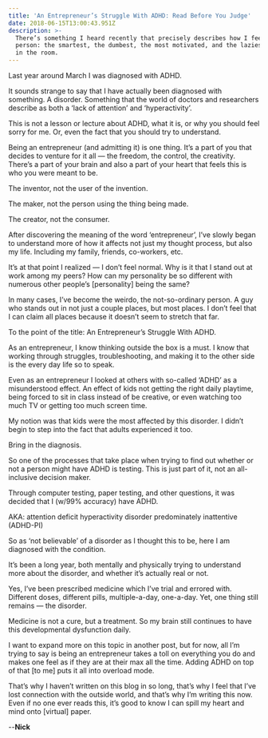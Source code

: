```yaml
---
title: 'An Entrepreneur’s Struggle With ADHD: Read Before You Judge'
date: 2018-06-15T13:00:43.951Z
description: >-
  There’s something I heard recently that precisely describes how I feel as a
  person: the smartest, the dumbest, the most motivated, and the laziest person
  in the room.
---
```

Last year around March I was diagnosed with ADHD.

It sounds strange to say that I have actually been diagnosed with something. A disorder. Something that the world of doctors and researchers describe as both a ‘lack of attention’ and ‘hyperactivity’.

This is not a lesson or lecture about ADHD, what it is, or why you should feel sorry for me. Or, even the fact that you should try to understand.

Being an entrepreneur (and admitting it) is one thing. It’s a part of you that decides to venture for it all — the freedom, the control, the creativity. There’s a part of your brain and also a part of your heart that feels this is who you were meant to be.

The inventor, not the user of the invention.

The maker, not the person using the thing being made.

The creator, not the consumer.

After discovering the meaning of the word ‘entrepreneur’, I’ve slowly began to understand more of how it affects not just my thought process, but also my life. Including my family, friends, co-workers, etc.

It’s at that point I realized — I don’t feel normal. Why is it that I stand out at work among my peers? How can my personality be so different with numerous other people’s \[personality] being the same?

In many cases, I’ve become the weirdo, the not-so-ordinary person. A guy who stands out in not just a couple places, but most places. I don’t feel that I can claim all places because it doesn’t seem to stretch that far.

To the point of the title: An Entrepreneur’s Struggle With ADHD.

As an entrepreneur, I know thinking outside the box is a must. I know that working through struggles, troubleshooting, and making it to the other side is the every day life so to speak.

Even as an entrepreneur I looked at others with so-called ‘ADHD’ as a misunderstood effect. An effect of kids not getting the right daily playtime, being forced to sit in class instead of be creative, or even watching too much TV or getting too much screen time.

My notion was that kids were the most affected by this disorder. I didn’t begin to step into the fact that adults experienced it too.

Bring in the diagnosis.

So one of the processes that take place when trying to find out whether or not a person might have ADHD is testing. This is just part of it, not an all-inclusive decision maker.

Through computer testing, paper testing, and other questions, it was decided that I (w/99% accuracy) have ADHD.

AKA: attention deficit hyperactivity disorder predominately inattentive (ADHD-PI)

So as ‘not believable’ of a disorder as I thought this to be, here I am diagnosed with the condition.

It’s been a long year, both mentally and physically trying to understand more about the disorder, and whether it’s actually real or not.

Yes, I’ve been prescribed medicine which I’ve trial and errored with. Different doses, different pills, multiple-a-day, one-a-day. Yet, one thing still remains — the disorder.

Medicine is not a cure, but a treatment. So my brain still continues to have this developmental dysfunction daily.

I want to expand more on this topic in another post, but for now, all I’m trying to say is being an entrepreneur takes a toll on everything you do and makes one feel as if they are at their max all the time. Adding ADHD on top of that \[to me] puts it all into overload mode.

That’s why I haven’t written on this blog in so long, that’s why I feel that I’ve lost connection with the outside world, and that’s why I’m writing this now. Even if no one ever reads this, it’s good to know I can spill my heart and mind onto \[virtual] paper.

\--**Nick**
